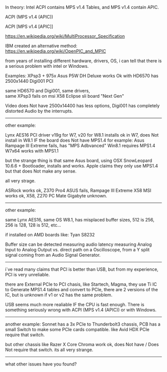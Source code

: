 In theory:
Intel ACPI contains MPS v1.4 Tables, and MPS v1.4 contain APIC.

ACPI (MPS v1.4 (APIC))

ACPI [MPS v1.4 [APIC]]

https://en.wikipedia.org/wiki/MultiProcessor_Specification

IBM created an alternative method:
https://en.wikipedia.org/wiki/OpenPIC_and_MPIC

from years of installing different hardware, drivers, OS,
i can tell that there is a serious problem with intel or Windows.

Examples:
XPsp3 + 975x Asus P5W DH Deluxe
works Ok with HD6570 has 2500x1440
Digi001 PCI 

same HD6570 and Digi001, 
same drivers,  
same XPsp3 fails on msi X58 Eclipse sli board "Next Gen"

Video does Not have 2500x14400 has less options,
Digi001 has completely distorted Audio by the interrupts.

------

other example:

Lynx AES16 PCI driver v19g for W7, v20 for W8.1
installs ok in W7,
does Not install in W8.1 IF the board does Not have MPS1.4
for example:
Asus Rampage III Extreme fails,
has "MPS Adbvanced"
Win8.1 requires MPS1.4
W7x64 works with MPS1.1

but the strange thing is that same Asus board, 
using OSX SnowLeopard 10.6.6 + Bootloader,
installs and works.
Apple claims they only use MPS1.4
but that does Not make any sense.

all very strage.

ASRock works ok, Z370 Pro4
ASUS fails, Rampage III Extreme X58
MSI works ok, X58, Z270 PC Mate
Gigabyte unknown.

--------

other example:

same Lynx AES16, same OS W8.1,
has misplaced buffer sizes,
512 is 256, 256 is 128, 128 is 512, etc...

if installed on AMD boards like:
Tyan S8232

Buffer size can be detected measuring audio latency measuring Analog Input to Analog Output vs. direct path on a Oscilloscope,
from a Y split signal coming from an Audio Signal Generator.

------

i`ve read many claims that PCI is better than USB,
but from my experience, PCI is very unreliable.

there are External PCIe to PCI chasis, like Startech, Magma,
they use Ti IC to Generate MPS1.4 tables and convert to PCIe,
there are 2 versions of the IC,
but is unknown if v1 or v2 has the same problem.

USB seems much more realiable IF the CPU is fast enough.
There is something seriously wrong with ACPI (MPS v1.4 (APIC))
or with Windows.

------

another example:
Sonnet has a 3x PCIe to Thunderbolt3 chassis,
PCB has a small Switch to make some PCIe cards compatible.
like Avid HDX PCIe require that switch.

but other chassis like Razer X Core Chroma work ok, does Not have / Does Not require that switch.
its all very strange.

--------

what other issues have you found?

